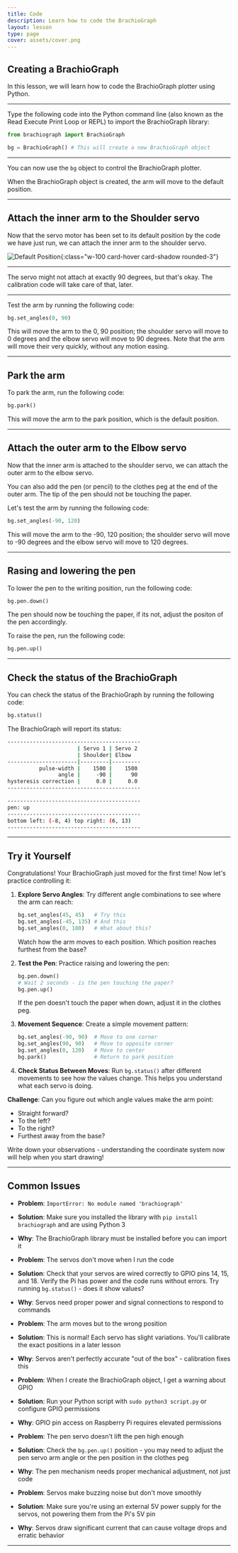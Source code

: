 ```yaml
---
title: Code
description: Learn how to code the BrachioGraph
layout: lesson
type: page
cover: assets/cover.png
---
```


## Creating a BrachioGraph

In this lesson, we will learn how to code the BrachioGraph plotter using Python.

---

Type the following code into the Python command line (also known as the Read Execute Print Loop or REPL) to import the BrachioGraph library:

```python
from brachiograph import BrachioGraph

bg = BrachioGraph() # This will create a new BrachioGraph object
```

---

You can now use the `bg` object to control the BrachioGraph plotter.

When the BrachioGraph object is created, the arm will move to the default position.

---

## Attach the inner arm to the Shoulder servo

Now that the servo motor has been set to its default position by the code we have just run, we can attach the inner arm to the shoulder servo.

![Default Position](assets/default_position.jpg){:class="w-100 card-hover card-shadow rounded-3"}

---

The servo might not attach at exactly 90 degrees, but that's okay. The calibration code will take care of that, later.

---

Test the arm by running the following code:

```python
bg.set_angles(0, 90)
```

This will move the arm to the 0, 90 position; the shoulder servo will move to 0 degrees and the elbow servo will move to 90 degrees. Note that the arm will move their very quickly, without any motion easing.

---

## Park the arm

To park the arm, run the following code:

```python
bg.park()
```

This will move the arm to the park position, which is the default position.

---

## Attach the outer arm to the Elbow servo

Now that the inner arm is attached to the shoulder servo, we can attach the outer arm to the elbow servo.

You can also add the pen (or pencil) to the clothes peg at the end of the outer arm. The tip of the pen should not be touching the paper.

Let's test the arm by running the following code:

```python
bg.set_angles(-90, 120)
```

This will move the arm to the -90, 120 position; the shoulder servo will move to -90 degrees and the elbow servo will move to 120 degrees.

---

## Rasing and lowering the pen

To lower the pen to the writing position, run the following code:

```python
bg.pen.down()
```

The pen should now be touching the paper, if its not, adjust the positon of the pen accordingly.

To raise the pen, run the following code:

```python
bg.pen.up()
```

---

## Check the status of the BrachioGraph

You can check the status of the BrachioGraph by running the following code:

```python
bg.status()
```

The BrachioGraph will report its status:

```bash
------------------------------------------
                      | Servo 1 | Servo 2
                      | Shoulder| Elbow
----------------------|---------|---------
          pulse-width |    1500 |    1500
                angle |     -90 |      90
hysteresis correction |     0.0 |     0.0
------------------------------------------

------------------------------------------
pen: up
------------------------------------------
bottom left: (-8, 4) top right: (6, 13)
------------------------------------------
```

---

## Try it Yourself

Congratulations! Your BrachioGraph just moved for the first time! Now let's practice controlling it:

1. **Explore Servo Angles**: Try different angle combinations to see where the arm can reach:
   ```python
   bg.set_angles(45, 45)   # Try this
   bg.set_angles(-45, 135) # And this
   bg.set_angles(0, 180)   # What about this?
   ```
   Watch how the arm moves to each position. Which position reaches furthest from the base?

2. **Test the Pen**: Practice raising and lowering the pen:
   ```python
   bg.pen.down()
   # Wait 2 seconds - is the pen touching the paper?
   bg.pen.up()
   ```
   If the pen doesn't touch the paper when down, adjust it in the clothes peg.

3. **Movement Sequence**: Create a simple movement pattern:
   ```python
   bg.set_angles(-90, 90)  # Move to one corner
   bg.set_angles(90, 90)   # Move to opposite corner
   bg.set_angles(0, 120)   # Move to center
   bg.park()               # Return to park position
   ```

4. **Check Status Between Moves**: Run `bg.status()` after different movements to see how the values change. This helps you understand what each servo is doing.

**Challenge**: Can you figure out which angle values make the arm point:
- Straight forward?
- To the left?
- To the right?
- Furthest away from the base?

Write down your observations - understanding the coordinate system now will help when you start drawing!

---

## Common Issues

- **Problem**: `ImportError: No module named 'brachiograph'`
- **Solution**: Make sure you installed the library with `pip install brachiograph` and are using Python 3
- **Why**: The BrachioGraph library must be installed before you can import it

- **Problem**: The servos don't move when I run the code
- **Solution**: Check that your servos are wired correctly to GPIO pins 14, 15, and 18. Verify the Pi has power and the code runs without errors. Try running `bg.status()` - does it show values?
- **Why**: Servos need proper power and signal connections to respond to commands

- **Problem**: The arm moves but to the wrong position
- **Solution**: This is normal! Each servo has slight variations. You'll calibrate the exact positions in a later lesson
- **Why**: Servos aren't perfectly accurate "out of the box" - calibration fixes this

- **Problem**: When I create the BrachioGraph object, I get a warning about GPIO
- **Solution**: Run your Python script with `sudo python3 script.py` or configure GPIO permissions
- **Why**: GPIO pin access on Raspberry Pi requires elevated permissions

- **Problem**: The pen servo doesn't lift the pen high enough
- **Solution**: Check the `bg.pen.up()` position - you may need to adjust the pen servo arm angle or the pen position in the clothes peg
- **Why**: The pen mechanism needs proper mechanical adjustment, not just code

- **Problem**: Servos make buzzing noise but don't move smoothly
- **Solution**: Make sure you're using an external 5V power supply for the servos, not powering them from the Pi's 5V pin
- **Why**: Servos draw significant current that can cause voltage drops and erratic behavior

---
